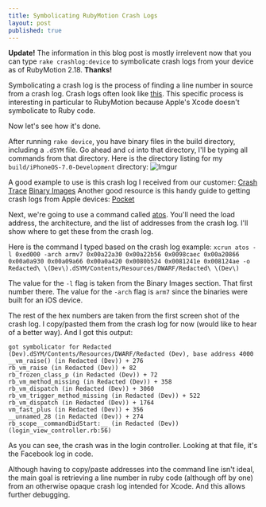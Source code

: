 ```yaml
---
title: Symbolicating RubyMotion Crash Logs
layout: post
published: true
---
```


**Update!** The information in this blog post is mostly irrelevent now that you can type `rake crashlog:device` to symbolicate crash logs from your device as of RubyMotion 2.18. **Thanks!**



Symbolicating a crash log is the process of finding a line number in source from a crash log. Crash logs often look like [this](http://i.imgur.com/HLXbG1I.png). This specific process is interesting in particular to RubyMotion because Apple's Xcode doesn't symbolicate to Ruby code. 

Now let's see how it's done.

After running `rake device`, you have binary files in the build directory, including a `.dSYM` file. Go ahead and `cd` into that directory, I'll be typing all commands from that directory. Here is the directory listing for my `build/iPhoneOS-7.0-Development` directory: ![Imgur](http://i.imgur.com/Nas5e5N.png) 

A good example to use is this crash log I received from our customer: [Crash Trace]({{site.baseurl}}images/symbolicating-crashlog.png) [Binary Images]({{site.baseurl}}images/symbolicating-binaryimages.png) Another good resource is this handy guide to getting crash logs from Apple devices: [Pocket](http://help.getpocket.com/customer/portal/articles/500338-how-to-find-the-iphone-ipad-app-crash-logs)

Next, we're going to use a command called [atos](https://developer.apple.com/library/mac/documentation/Darwin/Reference/ManPages/man1/atos.1.html). You'll need the load address, the architecture, and the list of addresses from the crash log. I'll show where to get these from the crash log.

Here is the command I typed based on the crash log example: `xcrun atos -l 0xed000 -arch armv7 0x00a22a30 0x00a22b56 0x0098caec 0x00a20866 0x00a0a930 0x00a09a66 0x00a0a420 0x0080b524 0x0081241e 0x008124ae -o Redacted\ \(Dev\).dSYM/Contents/Resources/DWARF/Redacted\ \(Dev\)`

The value for the `-l` flag is taken from the Binary Images section. That first number there. The value for the `-arch` flag is `arm7` since the binaries were built for an iOS device.

The rest of the hex numbers are taken from the first screen shot of the crash log. I copy/pasted them from the crash log for now (would like to hear of a better way). And I got this output:

    got symbolicator for Redacted (Dev).dSYM/Contents/Resources/DWARF/Redacted (Dev), base address 4000
    __vm_raise() (in Redacted (Dev)) + 276
    rb_vm_raise (in Redacted (Dev)) + 82
    rb_frozen_class_p (in Redacted (Dev)) + 72
    rb_vm_method_missing (in Redacted (Dev)) + 358
    rb_vm_dispatch (in Redacted (Dev)) + 3060
    rb_vm_trigger_method_missing (in Redacted (Dev)) + 522
    rb_vm_dispatch (in Redacted (Dev)) + 1764
    vm_fast_plus (in Redacted (Dev)) + 356
    __unnamed_28 (in Redacted (Dev)) + 274
    rb_scope__commandDidStart:__ (in Redacted (Dev)) (login_view_controller.rb:56)
    
As you can see, the crash was in the login controller. Looking at that file, it's the Facebook log in code.

Although having to copy/paste addresses into the command line isn't ideal, the main goal is retrieving a line number in ruby code (although off by one) from an otherwise opaque crash log intended for Xcode. And this allows further debugging.